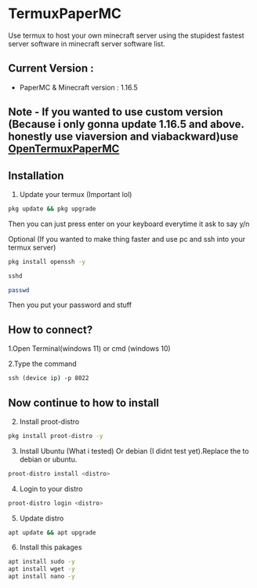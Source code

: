 # TermuxPaperMC

Use termux to host your own minecraft server using the stupidest fastest server software in minecraft server software list.

## Current Version :
- PaperMC & Minecraft version : 1.16.5
## Note - If you wanted to use custom version (Because i only gonna update 1.16.5 and above. honestly use viaversion and viabackward)use [OpenTermuxPaperMC](https://github.com/OpenTermuxPaperMC)

## Installation
1. Update your termux (Important lol)

```bash
pkg update && pkg upgrade
```
Then you can just press enter on your keyboard everytime it ask to say y/n

Optional (If you wanted to make thing faster and use pc and ssh into your termux server)
```bash
pkg install openssh -y
```
```bash
sshd
```
```bash
passwd
```
Then you put your password and stuff
## How to connect?
1.Open Terminal(windows 11) or cmd (windows 10)

2.Type the command
```cmd
ssh (device ip) -p 8022
```
## Now continue to how to install
2. Install proot-distro
```bash
pkg install proot-distro -y
```
3. Install Ubuntu (What i tested) Or debian (I didnt test yet).Replace the <distro> to debian or ubuntu.
```bash
proot-distro install <distro>
```
4. Login to your distro
```bash
proot-distro login <distro>
```
5. Update distro
```bash
apt update && apt upgrade
```
6. Install this pakages
```bash
apt install sudo -y
apt install wget -y
apt install nano -y
```
